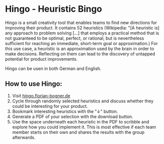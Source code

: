 # Hingo - Heuristic Bingo

Hingo is a small creativity tool that enables teams to find new directions for improving their product. It contains 52 heuristics (Wikipedia: "[A heuristic is] any approach to problem solving [...] that employs a practical method that is not guaranteed to be optimal, perfect, or rational, but is nevertheless sufficient for reaching an immediate, short-term goal or approximation.) For this use case, a heuristic is an approximation used by the brain in order to make decisions. Reflecting on them can lead to the discovery of untapped potential for product improvements.

Hingo can be usen in both German and English.

## How to use Hingo:
1. Visit [hingo.florian-bogner.de](hingo.florian-bogner.de)
2. Cycle through randomly selected heuristics and discuss whether they could be interesting for your product.
3. Bookmark interesting heuristics with the "↓" button.
4. Generate a PDF of your selection with the download button.
5. Use the space underneath each heuristic in the PDF to scribble and explore how you could implement it. This is most effective if each team member starts on their own and shares the results with the group afterwards.
